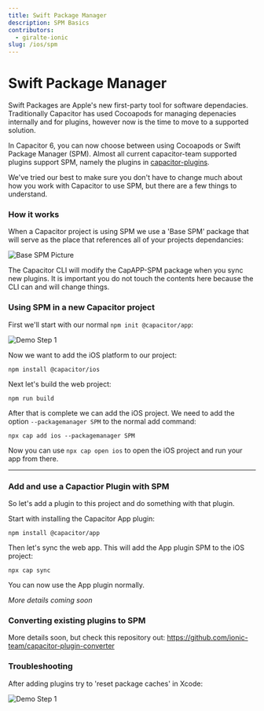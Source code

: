 ```yaml
---
title: Swift Package Manager
description: SPM Basics
contributors:
  - giralte-ionic
slug: /ios/spm
---
```


# Swift Package Manager

Swift Packages are Apple's new first-party tool for software dependacies. Traditionally Capacitor has used Cocoapods for managing depenacies internally and for plugins, however now is the time to move to a supported solution.

In Capacitor 6, you can now choose between using Cocoapods or Swift Package Manager (SPM). Almost all current capacitor-team supported plugins support SPM, namely the plugins in <a href="https://github.com/ionic-team/capacitor-plugins">capacitor-plugins</a>.

We've tried our best to make sure you don't have to change much about how you work with Capacitor to use SPM, but there are a few things to understand.

### How it works

When a Capacitor project is using SPM we use a 'Base SPM' package that will serve as the place that references all of your projects dependancies:

![Base SPM Picture](/img/v6/docs/ios/spm/base-spm.png)

The Capacitor CLI will modify the CapAPP-SPM package when you sync new plugins. It is important you do not touch the contents here because the CLI can and will change things.

### Using SPM in a new Capacitor project

First we'll start with our normal `npm init @capacitor/app`:

![Demo Step 1](/img/v6/docs/ios/spm/demo-step1.png)

Now we want to add the iOS platform to our project:

`npm install @capacitor/ios`

Next let's build the web project:

`npm run build`

After that is complete we can add the iOS project. We need to add the option `--packagemanager SPM` to the normal add command:

`npx cap add ios --packagemanager SPM`

Now you can use `npx cap open ios` to open the iOS project and run your app from there.

---

### Add and use a Capactior Plugin with SPM

So let's add a plugin to this project and do something with that plugin.

Start with installing the Capacitor App plugin:

`npm install @capacitor/app`

Then let's sync the web app. This will add the App plugin SPM to the iOS project:

`npx cap sync`

You can now use the App plugin normally.

<em>More details coming soon</em>

### Converting existing plugins to SPM

More details soon, but check this repository out: https://github.com/ionic-team/capacitor-plugin-converter

### Troubleshooting

After adding plugins try to 'reset package caches' in Xcode:

![Demo Step 1](/img/v6/docs/ios/spm/reset-package.png)
